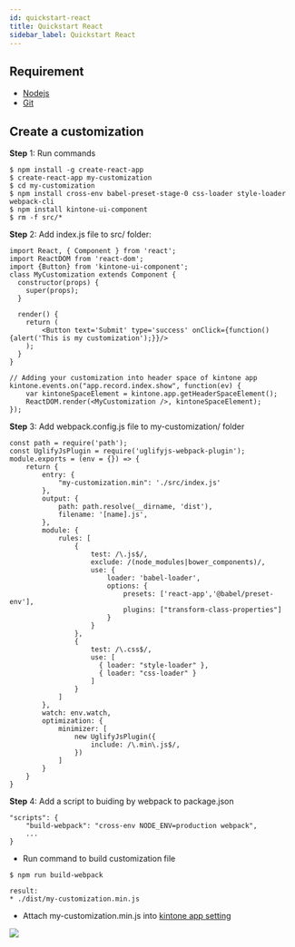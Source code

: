 ```yaml
---
id: quickstart-react
title: Quickstart React
sidebar_label: Quickstart React
---
```


## Requirement
* [Nodejs](https://nodejs.org/en/)
* [Git](https://git-scm.com/)

## Create a customization
**Step** 1: Run commands
```
$ npm install -g create-react-app
$ create-react-app my-customization
$ cd my-customization
$ npm install cross-env babel-preset-stage-0 css-loader style-loader webpack-cli
$ npm install kintone-ui-component
$ rm -f src/*
```
**Step** 2: Add index.js file to src/ folder:
```
import React, { Component } from 'react';
import ReactDOM from 'react-dom';
import {Button} from 'kintone-ui-component';
class MyCustomization extends Component {
  constructor(props) {
    super(props);
  }
 
  render() {
    return (
        <Button text='Submit' type='success' onClick={function() {alert('This is my customization');}}/>
    );
  }
}

// Adding your customization into header space of kintone app
kintone.events.on("app.record.index.show", function(ev) {
    var kintoneSpaceElement = kintone.app.getHeaderSpaceElement();
    ReactDOM.render(<MyCustomization />, kintoneSpaceElement);
});
```

**Step** 3: Add webpack.config.js file to my-customization/ folder 
```
const path = require('path');
const UglifyJsPlugin = require('uglifyjs-webpack-plugin');
module.exports = (env = {}) => {
    return {
        entry: {
            "my-customization.min": './src/index.js'
        },
        output: {
            path: path.resolve(__dirname, 'dist'),
            filename: '[name].js',
        },
        module: {
            rules: [
                {
                    test: /\.js$/,
                    exclude: /(node_modules|bower_components)/,
                    use: {
                        loader: 'babel-loader',
                        options: {
                            presets: ['react-app','@babel/preset-env'],
                            plugins: ["transform-class-properties"]
                        }
                    }
                },
                {
                    test: /\.css$/,
                    use: [
                      { loader: "style-loader" },
                      { loader: "css-loader" }
                    ]
                }
            ]
        },
        watch: env.watch,
        optimization: {
            minimizer: [
                new UglifyJsPlugin({ 
                    include: /\.min\.js$/,
                })
            ]
        }
    }
}
```
**Step** 4: Add a script to buiding by webpack to package.json
```
"scripts": {
    "build-webpack": "cross-env NODE_ENV=production webpack",
    ...
}
```
* Run command to build customization file
```
$ npm run build-webpack
```
```
result:
* ./dist/my-customization.min.js
```
* Attach my-customization.min.js into [kintone app setting](https://help.kintone.com/en/k/user/js_customize.html)

![](assets/result.PNG)